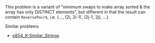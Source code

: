 This problem is a variant of "minimum swaps to make array sorted & the array has only DISTINCT elements", but different in that the result can contain `ReversePair`s, i.e. {..., (2i, 2i-1), (2j-1, 2j), ...}.  

Similar problems
- [p854_K-Similar_Strings](https://github.com/genxium/Leetcode/tree/master/p854_K-Similar_Strings) 
